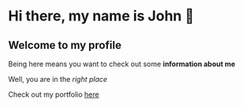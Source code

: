 # Hi there, my name is John 👋

## Welcome to my profile

Being here means you want to check out some **information about me**

Well, you are in the *right place*

Check out my portfolio [here](portfolio.com)

<!--
**Jhohn-code/Jhohn-code** is a ✨ _special_ ✨ repository because its `README.md` (this file) appears on your GitHub profile.

Here are some ideas to get you started:

- 🔭 I’m currently working on ...
- 🌱 I’m currently learning ...
- 👯 I’m looking to collaborate on ...
- 🤔 I’m looking for help with ...
- 💬 Ask me about ...
- 📫 How to reach me: ...
- 😄 Pronouns: ...
- ⚡ Fun fact: ...
-->
